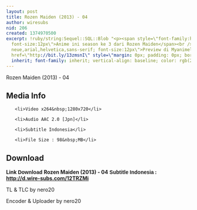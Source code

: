 ```yaml
---
layout: post
title: Rozen Maiden (2013) - 04
author: wiresubs
nid: 206
created: 1374970500
excerpt: !ruby/string:Sequel::SQL::Blob "<p><span style=\"font-family:helvetica neue,arial,helvetica,sans-serif;
  font-size:12px\">Anime ini season ke 3 dari Rozen Maiden</span><br />\r\n<span style=\"font-family:helvetica
  neue,arial,helvetica,sans-serif; font-size:12px\">Preview di Myanimelist :&nbsp;<a
  href=\"http://bit.ly/13zmsnI\" style=\"margin: 0px; padding: 0px; border: 0px; font-style:
  inherit; font-family: inherit; vertical-align: baseline; color: rgb(21, 106, 163);\">http://bit.ly/13zmsnI</a></span></p>\r\n"
---
```

<p class="rtecenter">Rozen Maiden (2013) - 04</p>

<h2>Media Info</h2>

<ul>
	<li>Video x264&nbsp;1280x720</li>
	<li>Audio AAC 2.0 [Jpn]</li>
	<li>Subtitle Indonesia</li>
	<li>File Size : 98&nbsp;MB</li>
</ul>

<h2>Download</h2>

<p><strong>Link&nbsp;<span style="font-family:sans-serif,arial,verdana,trebuchet ms">Download&nbsp;</span>Rozen Maiden (2013) - 04</strong><strong><span style="font-family:sans-serif,arial,verdana,trebuchet ms">&nbsp;Subtitle Indonesia</span><strong>&nbsp;: <a href="http://d.wire-subs.com/12TRZMi">http://d.wire-subs.com/12TRZMi</a></strong></strong></p>

<p>TL &amp; TLC by nero20<br />
Encoder &amp; Uploader by nero20</p>
